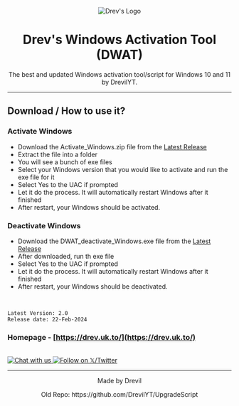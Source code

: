 <p align="center"><img src="https://drev.uk.to/assets/images/image01.jpg" alt="Drev's Logo"></p>

<h1 align="center">Drev's Windows Activation Tool (DWAT)</h1>

<p align="center">The best and updated Windows activation tool/script for Windows 10 and 11 by DrevilYT.</p>
<hr>

## Download / How to use it?

### Activate Windows

-   Download the Activate_Windows.zip file from the [Latest Release](https://github.com/DrevilYT/ActivationScript/releases/latest)
-   Extract the file into a folder
-   You will see a bunch of exe files
-   Select your Windows version that you would like to activate and run the exe file for it
-   Select Yes to the UAC if prompted
-   Let it do the process. It will automatically restart Windows after it finished
-   After restart, your Windows should be activated.

### Deactivate Windows

-   Download the DWAT_deactivate_Windows.exe file from the [Latest Release](https://github.com/DrevilYT/ActivationScript/releases/latest)
-   After downloaded, run th exe file
-   Select Yes to the UAC if prompted
-   Let it do the process. It will automatically restart Windows after it finished
-   After restart, your Windows should be deactivated.

</br>

```
Latest Version: 2.0
Release date: 22-Feb-2024
```

### Homepage - [https://drev.uk.to/](https://drev.uk.to/)
</br>

<a href="https://drev.uk.to/discord/redirect.html">
  <img src="https://massgrave.dev/images/logo_discord.png" alt="Chat with us" />
</a>
<a href="https://twitter.com/DrevilYoutube">
  <img src="https://massgrave.dev/images/logo_x.png" alt="Follow on 𝕏/Twitter" />
</a>

---

<p align="center">Made by Drevil</p>
<p align="center">Old Repo: https://github.com/DrevilYT/UpgradeScript</p>
